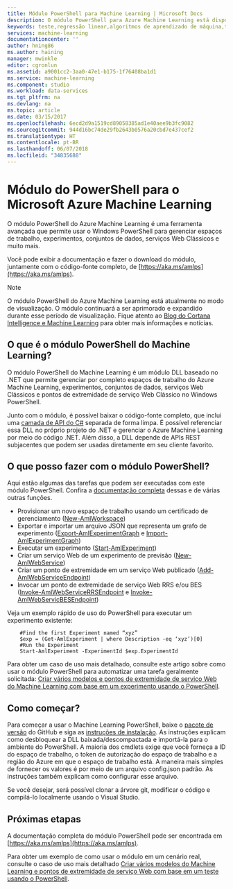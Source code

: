 ```yaml
---
title: Módulo PowerShell para Machine Learning | Microsoft Docs
description: O módulo PowerShell para Azure Machine Learning está disponível no modo de visualização pública. Use o PowerShell para criar e gerenciar os espaços de trabalho, os experimentos, os serviços Web e muito mais.
keywords: teste,regressão linear,algoritmos de aprendizado de máquina,tutorial de aprendizado de máquina,técnicas de modelos de previsão, teste de ciência de dados
services: machine-learning
documentationcenter: ''
author: hning86
ms.author: haining
manager: mwinkle
editor: cgronlun
ms.assetid: a9001cc2-3aa0-47e1-b175-1f76408ba1d1
ms.service: machine-learning
ms.component: studio
ms.workload: data-services
ms.tgt_pltfrm: na
ms.devlang: na
ms.topic: article
ms.date: 03/15/2017
ms.openlocfilehash: 6ecd2d9a1519cd89058385ad1e40aee9b3fc9082
ms.sourcegitcommit: 944d16bc74de29fb2643b0576a20cbd7e437cef2
ms.translationtype: HT
ms.contentlocale: pt-BR
ms.lasthandoff: 06/07/2018
ms.locfileid: "34835688"
---
```

# <a name="powershell-module-for-microsoft-azure-machine-learning"></a>Módulo do PowerShell para o Microsoft Azure Machine Learning
O módulo PowerShell do Azure Machine Learning é uma ferramenta avançada que permite usar o Windows PowerShell para gerenciar espaços de trabalho, experimentos, conjuntos de dados, serviços Web Clássicos e muito mais.

Você pode exibir a documentação e fazer o download do módulo, juntamente com o código-fonte completo, de [https://aka.ms/amlps](https://aka.ms/amlps). 

> [!NOTE]
> O módulo PowerShell do Azure Machine Learning está atualmente no modo de visualização. O módulo continuará a ser aprimorado e expandido durante esse período de visualização. Fique atento ao [Blog do Cortana Intelligence e Machine Learning](https://blogs.technet.microsoft.com/machinelearning/) para obter mais informações e notícias.

## <a name="what-is-the-machine-learning-powershell-module"></a>O que é o módulo PowerShell do Machine Learning?
O módulo PowerShell do Machine Learning é um módulo DLL baseado no .NET que permite gerenciar por completo espaços de trabalho do Azure Machine Learning, experimentos, conjuntos de dados, serviços Web Clássicos e pontos de extremidade de serviço Web Clássico no Windows PowerShell. 

Junto com o módulo, é possível baixar o código-fonte completo, que inclui uma [camada de API do C#](https://github.com/hning86/azuremlps/blob/master/code/AzureMLSDK.cs) separada de forma limpa. É possível referenciar essa DLL no próprio projeto do .NET e gerenciar o Azure Machine Learning por meio do código .NET. Além disso, a DLL depende de APIs REST subjacentes que podem ser usadas diretamente em seu cliente favorito.

## <a name="what-can-i-do-with-the-powershell-module"></a>O que posso fazer com o módulo PowerShell?
Aqui estão algumas das tarefas que podem ser executadas com este módulo PowerShell. Confira a [documentação completa](https://aka.ms/amlps) dessas e de várias outras funções.

* Provisionar um novo espaço de trabalho usando um certificado de gerenciamento ([New-AmlWorkspace](https://github.com/hning86/azuremlps#new-amlworkspace))
* Exportar e importar um arquivo JSON que representa um grafo de experimento ([Export-AmlExperimentGraph](https://github.com/hning86/azuremlps#export-amlexperimentgraph) e [Import-AmlExperimentGraph](https://github.com/hning86/azuremlps#import-amlexperimentgraph))
* Executar um experimento ([Start-AmlExperiment](https://github.com/hning86/azuremlps#start-amlexperiment))
* Criar um serviço Web de um experimento de previsão ([New-AmlWebService](https://github.com/hning86/azuremlps#new-amlwebservice))
* Criar um ponto de extremidade em um serviço Web publicado ([Add-AmlWebServiceEndpoint](https://github.com/hning86/azuremlps#add-amlwebserviceendpoint))
* Invocar um ponto de extremidade de serviço Web RRS e/ou BES ([Invoke-AmlWebServiceRRSEndpoint](https://github.com/hning86/azuremlps#invoke-amlwebservicerrsendpoint) e [Invoke-AmlWebServicBESEndpoint](https://github.com/hning86/azuremlps#invoke-amlwebservicebesendpoint))

Veja um exemplo rápido de uso do PowerShell para executar um experimento existente:

        #Find the first Experiment named “xyz”
        $exp = (Get-AmlExperiment | where Description -eq ‘xyz’)[0]
        #Run the Experiment
        Start-AmlExperiment -ExperimentId $exp.ExperimentId 

Para obter um caso de uso mais detalhado, consulte este artigo sobre como usar o módulo PowerShell para automatizar uma tarefa geralmente solicitada: [Criar vários modelos e pontos de extremidade de serviço Web do Machine Learning com base em um experimento usando o PowerShell](create-models-and-endpoints-with-powershell.md).

## <a name="how-do-i-get-started"></a>Como começar?
Para começar a usar o Machine Learning PowerShell, baixe o [pacote de versão](https://github.com/hning86/azuremlps/releases) do GitHub e siga as [instruções de instalação](https://github.com/hning86/azuremlps/blob/master/README.md). As instruções explicam como desbloquear a DLL baixada/descompactada e importá-la para o ambiente do PowerShell. A maioria dos cmdlets exige que você forneça a ID do espaço de trabalho, o token de autorização do espaço de trabalho e a região do Azure em que o espaço de trabalho está. A maneira mais simples de fornecer os valores é por meio de um arquivo config.json padrão. As instruções também explicam como configurar esse arquivo. 

Se você desejar, será possível clonar a árvore git, modificar o código e compilá-lo localmente usando o Visual Studio.

## <a name="next-steps"></a>Próximas etapas
A documentação completa do módulo PowerShell pode ser encontrada em [https://aka.ms/amlps](https://aka.ms/amlps). 

Para obter um exemplo de como usar o módulo em um cenário real, consulte o caso de uso mais detalhado [Criar vários modelos do Machine Learning e pontos de extremidade de serviço Web com base em um teste usando o PowerShell](create-models-and-endpoints-with-powershell.md).
